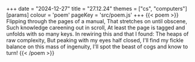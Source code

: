 +++
date = "2024-12-27"
title = "27.12.24"
themes = ["cs", "computers"]
[params]
  colour = 'poem'
  pageKey = 'src/poem.js'
+++
{{< poem >}}
Flipping through the pages of a manual,
That stretches on until obscene,
Such knowledge careening out in scroll,
At least the page is tagged and unfolds with so many keys.
In rewiring this and that I found:
The heaps of raw complexity,
But peaking with my eyes half closed,
I'll find my fickle balance on this mass of ingenuity,
I'll spot the beast of cogs and know to turn!
{{< /poem >}}